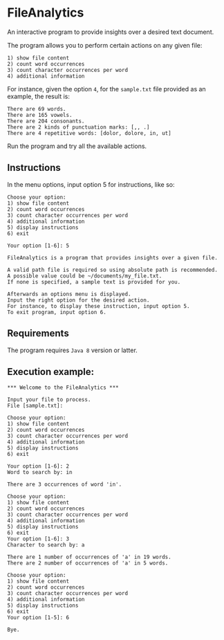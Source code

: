 # FileAnalytics

An interactive program to provide insights over a
desired text document.

The program allows you to perform certain actions
on any given file:

	1) show file content
	2) count word occurrences
	3) count character occurrences per word
	4) additional information

For instance, given the option ```4```, for the
```sample.txt``` file provided as an example, the
result is:

    There are 69 words.
    There are 165 vowels.
    There are 204 consonants.
    There are 2 kinds of punctuation marks: [,, .]
    There are 4 repetitive words: [dolor, dolore, in, ut]

Run the program and try all the available actions.

## Instructions

In the menu options, input option 5 for instructions, like so:

    Choose your option:
	1) show file content
	2) count word occurrences
	3) count character occurrences per word
	4) additional information
	5) display instructions
	6) exit

    Your option [1-6]: 5
    
    FileAnalytics is a program that provides insights over a given file.
    
    A valid path file is required so using absolute path is recommended.
    A possible value could be ~/documents/my_file.txt.
    If none is specified, a sample text is provided for you.
    
    Afterwards an options menu is displayed.
    Input the right option for the desired action.
    For instance, to display these instruction, input option 5.
    To exit program, input option 6.

## Requirements

The program requires ```Java 8``` version or latter.

## Execution example:

    *** Welcome to the FileAnalytics ***

    Input your file to process.
    File [sample.txt]:

    Choose your option:
	1) show file content
	2) count word occurrences
	3) count character occurrences per word
	4) additional information
	5) display instructions
	6) exit

    Your option [1-6]: 2
    Word to search by: in
    
    There are 3 occurrences of word 'in'.

    Choose your option:
	1) show file content
	2) count word occurrences
	3) count character occurrences per word
	4) additional information
	5) display instructions
	6) exit
    Your option [1-6]: 3
    Character to search by: a
    
    There are 1 number of occurrences of 'a' in 19 words.
    There are 2 number of occurrences of 'a' in 5 words.
    
    Choose your option:
	1) show file content
	2) count word occurrences
	3) count character occurrences per word
	4) additional information
	5) display instructions
	6) exit
    Your option [1-5]: 6

    Bye.
